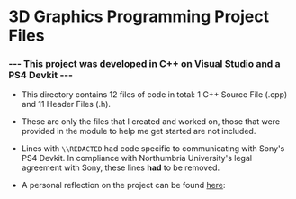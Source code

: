# 3D Graphics Programming Project Files

### --- This project was developed in C++ on Visual Studio and a PS4 Devkit ---

- This directory contains 12 files of code in total: 1 C++ Source File (.cpp) and 11 Header Files (.h).

- These are only the files that I created and worked on, those that were provided in the module to help me get started are not included.

- Lines with `\\REDACTED` had code specific to communicating with Sony's PS4 Devkit. In compliance with Northumbria University's legal agreement with Sony, these lines **had** to be removed.

- A personal reflection on the project can be found [here](https://docs.google.com/document/d/12H67EoolEtrv6s5NzTj88QsKMh3ZOO2qdSuPU9SqVvk/edit?usp=sharing>):
